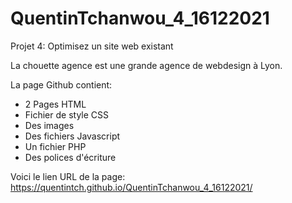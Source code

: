 # QuentinTchanwou_4_16122021
Projet 4: Optimisez un site web existant

La chouette agence est une grande agence de webdesign à Lyon.

La page Github contient:

 - 2 Pages HTML
 - Fichier de style CSS
 - Des images
 - Des fichiers Javascript
 - Un fichier PHP
 - Des polices d'écriture

Voici le lien URL de la page: https://quentintch.github.io/QuentinTchanwou_4_16122021/
